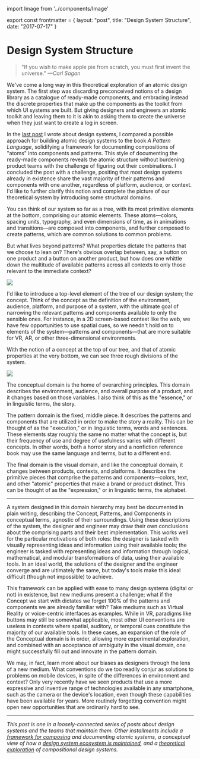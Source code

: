 import Image from '../components/Image'

export const frontmatter = {
layout: "post",
title: "Design System Structure",
date: "2017-07-17"
}

# Design System Structure

> "If you wish to make apple pie from scratch, you must first invent the
> universe."
> _—Carl Sagan_

We've come a long way in this theoretical exploration of an atomic design
system. The first step was discarding preconceived notions of a design library
as a catalogue of ready-made components, and embracing instead the discrete
properties that make up the components as the toolkit from which UI systems are
built. But giving designers and engineers an atomic toolkit and leaving them to
it is akin to asking them to create the universe when they just want to create
a log in screen.

In the [last post](/2017/07/12/a-design-system-grammar/) I wrote about design
systems, I compared a possible approach for building atomic design systems to
the book _A Pattern Language_, solidifying a framework for documenting
compositions of "atoms" into components and patterns. This style of documenting
the ready-made components reveals the atomic structure without burdening product
teams with the challenge of figuring out their combinations. I concluded the
post with a challenge, positing that most design systems already in existence
share the vast majority of their patterns and components with one another,
regardless of platform, audience, or context. I'd like to further clarify this
notion and complete the picture of our theoretical system by introducing some
structural domains.

You can think of our system so far as a tree, with its most primitive elements
at the bottom, comprising our atomic elements. These atoms—colors, spacing
units, typography, and even dimensions of time, as in animations and
transitions—are composed into components, and further composed to create
patterns, which are common solutions to common problems.

But what lives beyond patterns? What properties dictate the patterns that we
choose to lean on? There's obvious overlap between, say, a button on one product
and a button on another product, but how does one whittle down the multitude of
available patterns across all contexts to only those relevant to the immediate
context?

<Image src="2017/07/fig-1-1.png" caption="The structural elements of an atomic design system: Concept, Pattern, Component, and Atom." className="" />

I'd like to introduce a top-level element of the tree of our design system; the
concept. Think of the concept as the definition of the environment, audience,
platform, and purpose of a system, with the ultimate goal of narrowing the
relevant patterns and components available to only the sensible ones. For
instance, in a 2D screen-based context like the web, we have few opportunities
to use spatial cues, so we needn't hold on to elements of the system—patterns
and components—that are more suitable for VR, AR, or other three-dimensional
environments.

With the notion of a concept at the top of our tree, and that of atomic
properties at the very bottom, we can see three rough divisions of the system.

<Image src="2017/07/fig-1-4.png" caption="The three domains/layers of the system: Conceptual (Essence), Pattern (Execution), and Visual (Expression)" className="" />

The conceptual domain is the home of overarching principles. This domain
describes the environment, audience, and overall purpose of a product, and it
changes based on those variables. I also think of this as the "essence," or in
linguistic terms, the story.

The pattern domain is the fixed, middle piece. It describes the patterns and
components that are utilized in order to make the story a reality. This can be
thought of as the "execution," or in linguistic terms, words and sentences.
These elements stay roughly the same no matter what the concept is, but their
frequency of use and degree of usefulness varies with different concepts. In
other words, both a horror story and a nonfiction reference book may use the
same language and terms, but to a different end.

The final domain is the visual domain, and like the conceptual domain, it
changes between products, contexts, and platforms. It describes the primitive
pieces that comprise the patterns and components—colors, text, and other
"atomic" properties that make a brand or product distinct. This can be thought
of as the "expression," or in linguistic terms, the alphabet.

---

A system designed in this domain hierarchy may best be documented in plain
writing, describing the Concept, Patterns, and Components in conceptual terms,
agnostic of their surroundings. Using these descriptions of the system, the
designer and engineer may draw their own conclusions about the comprising parts
and their best implementation. This works well for the particular motivations of
both roles: the designer is tasked with visually representing ideas and
information using their available tools; the engineer is tasked with
representing ideas and information through logical, mathematical, and modular
transformations of data, using their available tools. In an ideal world, the
solutions of the designer and the engineer converge and are ultimately the same,
but today's tools make this ideal difficult (though not impossible) to achieve.

This framework can be applied with ease to many design systems (digital or not)
in existence, but new mediums present a challenge; what if the Concept we start
with dictates we forget 100% of the patterns and components we are already
familiar with? Take mediums such as Virtual Reality or voice-centric interfaces
as examples. While in VR, paradigms like buttons may still be somewhat
applicable, most other UI conventions are useless in contexts where spatial,
auditory, or temporal cues constitute the majority of our available tools. In
these cases, an expansion of the role of the Conceptual domain is in order,
allowing more experimental exploration, and combined with an acceptance of
ambiguity in the visual domain, one might successfully fill out and innovate in
the pattern domain.

We may, in fact, learn more about our biases as designers through the lens of a
new medium. What conventions do we too readily conjur as solutions to problems
on mobile devices, in spite of the differences in environment and context? Only
very recently have we seen products that use a more expressive and inventive
range of technologies available in any smartphone, such as the camera or the
device's location, even though these capabilities have been available for years.
More routinely forgetting convention might open new opportunities that are
ordinarily hard to see.

---

_This post is one in a loosely-connected series of posts about design systems
and the teams that maintain them. Other installments include a [framework for
composing](/2017/07/12/a-design-system-grammar/) and documenting atomic systems,
a conceptual view of how a [design system ecosystem is
maintained](/2017/06/27/paving-the-path-of-least-resistance/), and a
[theoretical exploration](/2017/03/29/designing-systems/) of compositional
design systems._
